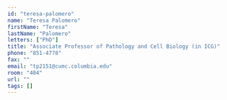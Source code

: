 ```yaml
---
id: "teresa-palomero"
name: "Teresa Palomero"
firstName: "Teresa"
lastName: "Palomero"
letters: ["PhD"]
title: "Associate Professor of Pathology and Cell Biology (in ICG)"
phone: "851-4778"
fax: ""
email: "tp2151@cumc.columbia.edu"
room: "404"
url: ""
tags: []
---
```

